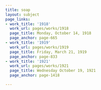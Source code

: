 ```yaml
---
title: soap
layout: subject
page_links:
- work_title: '1918'
  work_url: pages/works/1918
  page_title: Monday, October 14, 1918
  page_anchor: page-665
- work_title: '1919'
  work_url: pages/works/1919
  page_title: Friday, March 21, 1919
  page_anchor: page-833
- work_title: '1921'
  work_url: pages/works/1921
  page_title: Wednesday October 19, 1921
  page_anchor: page-1418

---
```

